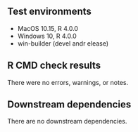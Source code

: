 ## Test environments

* MacOS 10.15, R 4.0.0
* Windows 10, R 4.0.0
* win-builder (devel andr elease)

## R CMD check results

There were no errors, warnings, or notes.

## Downstream dependencies

There are no downstream dependencies.